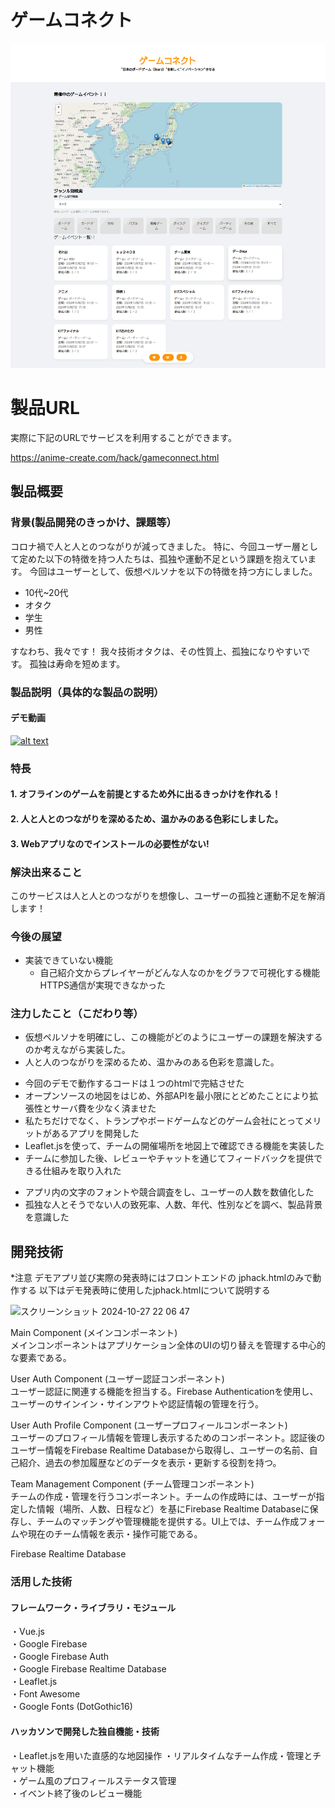 # ゲームコネクト

<!-- [![IMAGE ALT TEXT HERE](https://jphacks.com/wp-content/uploads/2024/07/JPHACKS2024_ogp.jpg)](https://www.youtube.com/watch?v=DZXUkEj-CSI) -->
[![IMAGE ALT TEXT HERE](./app_image.png)](https://youtu.be/TZA6EsNIHM0)


# 製品URL
実際に下記のURLでサービスを利用することができます。 

https://anime-create.com/hack/gameconnect.html

## 製品概要
### 背景(製品開発のきっかけ、課題等）

コロナ禍で人と人とのつながりが減ってきました。
特に、今回ユーザー層として定めた以下の特徴を持つ人たちは、孤独や運動不足という課題を抱えています。
今回はユーザーとして、仮想ペルソナを以下の特徴を持つ方にしました。
- 10代~20代
- オタク
- 学生
- 男性

すなわち、我々です！
我々技術オタクは、その性質上、孤独になりやすいです。
孤独は寿命を短めます。

### 製品説明（具体的な製品の説明）

<!-- ここは岡崎さんに説明してもらう。もしくはヒアリングをしながら書き起こす -->
#### デモ動画

[![alt text](https://img.youtube.com/vi/TZA6EsNIHM0/0.jpg)](https://youtu.be/TZA6EsNIHM0 "title")

### 特長
#### 1. オフラインのゲームを前提とするため外に出るきっかけを作れる！
#### 2. 人と人とのつながりを深めるため、温かみのある色彩にしました。
#### 3. Webアプリなのでインストールの必要性がない!

### 解決出来ること

このサービスは人と人とのつながりを想像し、ユーザーの孤独と運動不足を解消します！
<!-- ここにボードゲーム業界の活性化の旨を入れる -->

### 今後の展望

- 実装できていない機能
    - 自己紹介文からプレイヤーがどんな人なのかをグラフで可視化する機能
        HTTPS通信が実現できなかった
    

### 注力したこと（こだわり等）

<!-- 黒瀬 -->

- 仮想ペルソナを明確にし、この機能がどのようにユーザーの課題を解決するのか考えながら実装した。
- 人と人のつながりを深めるため、温かみのある色彩を意識した。

<!-- 岡崎さん -->
- 今回のデモで動作するコードは１つのhtmlで完結させた
- オープンソースの地図をはじめ、外部APIを最小限にとどめたことにより拡張性とサーバ費を少なく済ませた
- 私たちだけでなく、トランプやボードゲームなどのゲーム会社にとってメリットがあるアプリを開発した
- Leaflet.jsを使って、チームの開催場所を地図上で確認できる機能を実装した
- チームに参加した後、レビューやチャットを通じてフィードバックを提供できる仕組みを取り入れた

<!-- 浦澤さん -->

- アプリ内の文字のフォントや競合調査をし、ユーザーの人数を数値化した
- 孤独な人とそうでない人の致死率、人数、年代、性別などを調べ、製品背景を意識した









<!-- これより下は岡崎さんにお願いする -->

## 開発技術
*注意
デモアプリ並び実際の発表時にはフロントエンドの
jphack.htmlのみで動作する
以下はデモ発表時に使用したjphack.htmlについて説明する


<img width="477" alt="スクリーンショット 2024-10-27 22 06 47" src="https://github.com/user-attachments/assets/994d94b9-f3a9-49ec-8b59-12b79657910f">

Main Component (メインコンポーネント)<br>
メインコンポーネントはアプリケーション全体のUIの切り替えを管理する中心的な要素である。

User Auth Component (ユーザー認証コンポーネント)<br>
ユーザー認証に関連する機能を担当する。Firebase Authenticationを使用し、ユーザーのサインイン・サインアウトや認証情報の管理を行う。

User Auth Profile Component (ユーザープロフィールコンポーネント)<br>
ユーザーのプロフィール情報を管理し表示するためのコンポーネント。認証後のユーザー情報をFirebase Realtime Databaseから取得し、ユーザーの名前、自己紹介、過去の参加履歴などのデータを表示・更新する役割を持つ。

Team Management Component (チーム管理コンポーネント)<br>
チームの作成・管理を行うコンポーネント。チームの作成時には、ユーザーが指定した情報（場所、人数、日程など）を基にFirebase Realtime Databaseに保存し、チームのマッチングや管理機能を提供する。UI上では、チーム作成フォームや現在のチーム情報を表示・操作可能である。

Firebase Realtime Database<br>


### 活用した技術

#### フレームワーク・ライブラリ・モジュール
・Vue.js<br>
・Google Firebase<br>
・Google Firebase Auth<br>
・Google Firebase Realtime Database<br>
・Leaflet.js<br>
・Font Awesome<br>
・Google Fonts (DotGothic16)<br>

#### ハッカソンで開発した独自機能・技術

・Leaflet.jsを用いた直感的な地図操作
・リアルタイムなチーム作成・管理とチャット機能<br>
・ゲーム風のプロフィールステータス管理<br>
・イベント終了後のレビュー機能

